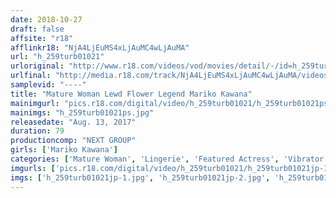 ```yaml
---
date: 2018-10-27
draft: false
affsite: "r18"
afflinkr18: "NjA4LjEuMS4xLjAuMC4wLjAuMA"
url: "h_259turb01021"
urloriginal: "http://www.r18.com/videos/vod/movies/detail/-/id=h_259turb01021"
urlfinal: "http://media.r18.com/track/NjA4LjEuMS4xLjAuMC4wLjAuMA/videos/vod/movies/detail/-/id=h_259turb01021"
samplevid: "----"
title: "Mature Woman Lewd Flower Legend Mariko Kawana"
mainimgurl: "pics.r18.com/digital/video/h_259turb01021/h_259turb01021ps.jpg"
mainimgs: "h_259turb01021ps.jpg"
releasedate: "Aug. 13, 2017"
duration: 79
productioncomp: "NEXT GROUP"
girls: ['Mariko Kawana']
categories: ['Mature Woman', 'Lingerie', 'Featured Actress', 'Vibrator', 'Threesome / Foursome']
imgurls: ['pics.r18.com/digital/video/h_259turb01021/h_259turb01021jp-1.jpg', 'pics.r18.com/digital/video/h_259turb01021/h_259turb01021jp-2.jpg', 'pics.r18.com/digital/video/h_259turb01021/h_259turb01021jp-3.jpg', 'pics.r18.com/digital/video/h_259turb01021/h_259turb01021jp-4.jpg', 'pics.r18.com/digital/video/h_259turb01021/h_259turb01021jp-5.jpg', 'pics.r18.com/digital/video/h_259turb01021/h_259turb01021jp-6.jpg', 'pics.r18.com/digital/video/h_259turb01021/h_259turb01021jp-7.jpg', 'pics.r18.com/digital/video/h_259turb01021/h_259turb01021jp-8.jpg', 'pics.r18.com/digital/video/h_259turb01021/h_259turb01021jp-9.jpg', 'pics.r18.com/digital/video/h_259turb01021/h_259turb01021jp-10.jpg', 'pics.r18.com/digital/video/h_259turb01021/h_259turb01021jp-11.jpg', 'pics.r18.com/digital/video/h_259turb01021/h_259turb01021jp-12.jpg', 'pics.r18.com/digital/video/h_259turb01021/h_259turb01021jp-13.jpg', 'pics.r18.com/digital/video/h_259turb01021/h_259turb01021jp-14.jpg', 'pics.r18.com/digital/video/h_259turb01021/h_259turb01021jp-15.jpg', 'pics.r18.com/digital/video/h_259turb01021/h_259turb01021jp-16.jpg', 'pics.r18.com/digital/video/h_259turb01021/h_259turb01021jp-17.jpg', 'pics.r18.com/digital/video/h_259turb01021/h_259turb01021jp-18.jpg', 'pics.r18.com/digital/video/h_259turb01021/h_259turb01021jp-19.jpg', 'pics.r18.com/digital/video/h_259turb01021/h_259turb01021jp-20.jpg']
imgs: ['h_259turb01021jp-1.jpg', 'h_259turb01021jp-2.jpg', 'h_259turb01021jp-3.jpg', 'h_259turb01021jp-4.jpg', 'h_259turb01021jp-5.jpg', 'h_259turb01021jp-6.jpg', 'h_259turb01021jp-7.jpg', 'h_259turb01021jp-8.jpg', 'h_259turb01021jp-9.jpg', 'h_259turb01021jp-10.jpg', 'h_259turb01021jp-11.jpg', 'h_259turb01021jp-12.jpg', 'h_259turb01021jp-13.jpg', 'h_259turb01021jp-14.jpg', 'h_259turb01021jp-15.jpg', 'h_259turb01021jp-16.jpg', 'h_259turb01021jp-17.jpg', 'h_259turb01021jp-18.jpg', 'h_259turb01021jp-19.jpg', 'h_259turb01021jp-20.jpg']
---
```

